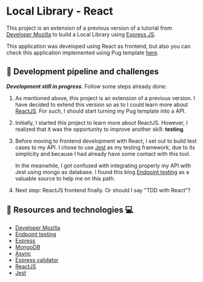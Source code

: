 # Local Library - React

This project is an extension of a previous version of a tutorial from [Developer Mozilla](https://developer.mozilla.org/en-US/docs/Learn/Server-side/Express_Nodejs/Tutorial_local_library_website) to build a Local Library using [Express JS](http://expressjs.com/).

This application was developed using React as frontend, but also you can check this application implemented using Pug template [here](https://github.com/LorranSutter/Local-library).

## :straight_ruler: Development pipeline and challenges

***Development still in progress***. Follow some steps already done:

1. As mentioned above, this project is an extension of a previous version. I have decided to extend this version so as to I could learn more about [ReactJS](https://reactjs.org/). For such, I should start turning my Pug template into a API.

2. Initially, I started this project to learn more about ReactJS. However, I realized that it was the opportunity to improve another skill: **testing**.

3. Before moving to frontend development with React, I set out to build test cases to my API. I chose to use [Jest](https://jestjs.io/) as my testing framework, due to its simplicity and because I had already have some contact with this tool.

    In the meanwhile, I got confused with integrating properly my API with Jest using mongo as database. I found this blog [Endpoint testing](https://zellwk.com/blog/endpoint-testing/) as a valuable source to help me on this path.

4. Next step: ReactJS frontend finally. Or should I say "TDD with React"?

<!-- ## :runner: How to run

Open your terminal in the folder you want to clone the project

```sh
# Clone this repo
git clone https://github.com/LorranSutter/Local-library.git

# Go to the project folder
cd Local-library

# Install dependencies
npm install

# Run the project
npm start
```

If you want to use your own mongodb account, replace the following variable with your own mongo URL:

```sh
# Go to connectionDB.js
MONGOURI = <your-url>
```

Then you may populate your database using the following command:

```sh
node populatedb.js
``` -->

## :book: Resources and technologies :computer:

- [Developer Mozilla](https://developer.mozilla.org/en-US/docs/Learn/Server-side/Express_Nodejs/Tutorial_local_library_website)
- [Endpoint testing](https://zellwk.com/blog/endpoint-testing/)
- [Express](http://expressjs.com/)
- [MongoDB](https://www.mongodb.com/)
- [Async](https://caolan.github.io/async/v3/)
- [Express validator](https://express-validator.github.io/docs/)
- [ReactJS](https://reactjs.org/)
- [Jest](https://jestjs.io/)
